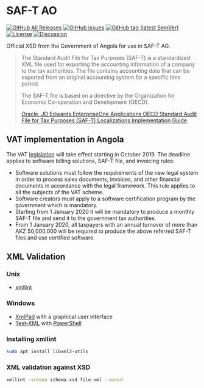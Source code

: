 # SAF-T AO

[![GitHub All Releases](https://img.shields.io/github/downloads/assoft-portugal/SAF-T-AO/total)](https://github.com/assoft-portugal/SAF-T-AO/releases)
[![GitHub issues](https://img.shields.io/github/issues-raw/assoft-portugal/SAF-T-AO)](https://github.com/assoft-portugal/SAF-T-AO/issues)
[![GitHub tag (latest SemVer)](https://img.shields.io/github/v/tag/assoft-portugal/SAF-T-AO)](https://github.com/assoft-portugal/SAF-T-AO/releases)
[![License](https://img.shields.io/badge/license-MIT-blue.svg)](https://github.com/assoft-portugal/SAF-T-AO/blob/master/LICENSE)
[![Discussion](https://img.shields.io/badge/discusion-telegram-blue)](https://t.me/saftao)

Official XSD from the Government of Angola for use in SAF-T AO.

> The Standard Audit File for Tax Purposes (SAF-T) is a standardized XML file used for exporting the accounting information of a company to the tax authorities. The file contains accounting data that can be exported from an original accounting system for a specific time period.
>
> The SAF-T file is based on a directive by the Organization for Economic Co-operation and Development (OECD).
>
> [Oracle, JD Edwards EnterpriseOne Applications OECD Standard Audit File for Tax Purposes (SAF-T) Localizations Implementation Guide](https://docs.oracle.com/cd/E16582_01/doc.91/e97460/ch_eu_saft_xml.htm#EOAST109).

## VAT implementation in Angola

The VAT [legislation](Resources/Legislation/README.md) will take effect starting in October 2019. The deadline applies to software billing solutions, SAF-T file, and invoicing rules:

- Software solutions must follow the requirements of the new legal system in order to process sales documents, invoices, and other financial documents in accordance with the legal framework. This rule applies to all the subjects of the VAT scheme.
- Software creators must apply to a software certification program by the government which is mandatory.
- Starting from 1 January 2020 it will be mandatory to produce a monthly SAF-T file and send it to the government tax authorities.
- From 1 January 2020, all taxpayers with an annual turnover of more than AKZ 50,000,000 will be required to produce the above referred SAF-T files and use certified software.

## XML Validation

### Unix

- [xmllint](http://xmlsoft.org/xmllint.html)

### Windows

- [XmlPad](https://xmlpad-mobile.com/) with a graphical user interface
- [Test-XML](https://www.powershellgallery.com/packages/Test-XML/1.0) with [PowerShell](https://docs.microsoft.com/en-us/powershell/)

### Installing xmllint

```bash
sudo apt install libxml2-utils
```

### XML validation against XSD

```bash
xmllint -schema schema.xsd file.xml --noout
```
